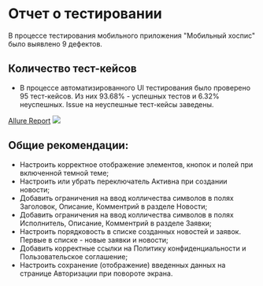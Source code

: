 # Отчет о тестировании 

В процессе тестирования мобильного приложения "Мобильный хоспис" было выявлено 9 дефектов.

## Количество тест-кейсов
- В процессе автоматизированного UI тестирования было проверено 95 тест-кейсов. Из них 93.68% - успешных тестов и 6.32% неуспешных. Issue на неуспешные тест-кейсы заведены.

[Allure Report](https://github.com/ller4ik/diploma-qa/blob/master/allure-report.rar)
![](https://github.com/ller4ik/diploma-qa/blob/master/reports/pictures/%D0%A1%D0%BD%D0%B8%D0%BC%D0%BE%D0%BA.PNG?raw=true)

## Общие рекомендации:
- Настроить корректное отображение элементов, кнопок и полей при включенной темной теме;
- Настроить или убрать переключатель Активна при создании новости;
- Добавить ограничения на ввод колличества символов в полях Заголовок, Описание, Комментрий в разделе Новости;
- Добавить ограничения на ввод колличества символов в полях Исполнитель, Описание, Комментрий в разделе Заявки;
- Настроить порядковость в списке созданных новостей и заявок. Первые в списке - новые заявки и новости;
- Добавить корректные ссылки на Политику конфиденциальности и Пользовательское соглашение;
- Настроить сохранение (отображение) введенных данных на странице Авторизации при повороте экрана.
